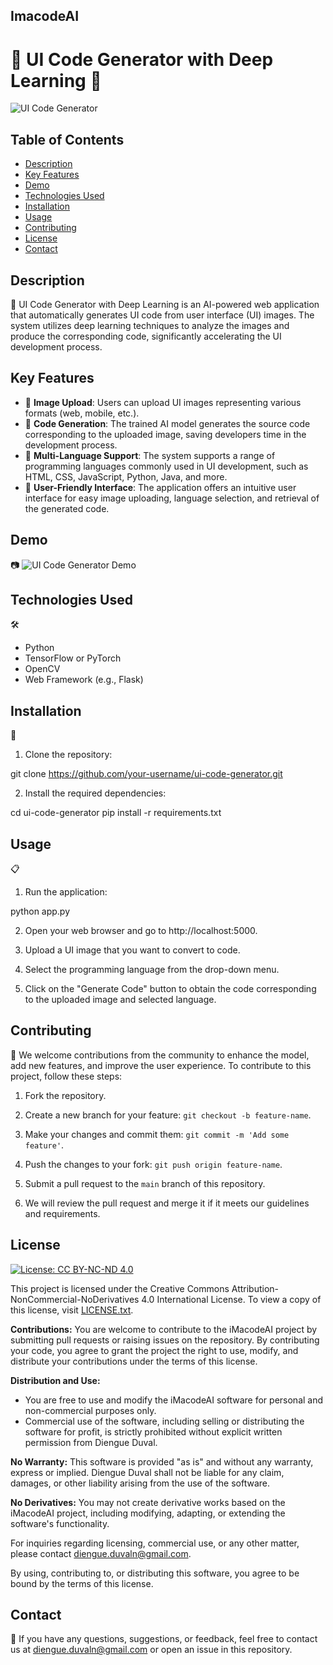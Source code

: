 ## ImacodeAI
# 🚀 UI Code Generator with Deep Learning 🎨

![UI Code Generator](https://example.com/ui-code-generator.png)

## Table of Contents
- [Description](#description)
- [Key Features](#key-features)
- [Demo](#demo)
- [Technologies Used](#technologies-used)
- [Installation](#installation)
- [Usage](#usage)
- [Contributing](#contributing)
- [License](#license)
- [Contact](#contact)

## Description
📝 UI Code Generator with Deep Learning is an AI-powered web application that automatically generates UI code from user interface (UI) images.
The system utilizes deep learning techniques to analyze the images and produce the corresponding code, significantly accelerating the UI development process.

## Key Features
- 🔑 **Image Upload**: Users can upload UI images representing various formats (web, mobile, etc.).
- 🔑 **Code Generation**: The trained AI model generates the source code corresponding to the uploaded image, saving developers time in the development process.
- 🔑 **Multi-Language Support**: The system supports a range of programming languages commonly used in UI development, such as HTML, CSS, JavaScript, Python, Java, and more.
- 🔑 **User-Friendly Interface**: The application offers an intuitive user interface for easy image uploading, language selection, and retrieval of the generated code.

## Demo
📷 ![UI Code Generator Demo](https://example.com/ui-code-generator-demo.gif)

## Technologies Used
🛠️
- Python
- TensorFlow or PyTorch
- OpenCV
- Web Framework (e.g., Flask)

## Installation
🚀
1. Clone the repository:

git clone https://github.com/your-username/ui-code-generator.git

2. Install the required dependencies:

cd ui-code-generator
pip install -r requirements.txt

## Usage
📋
1. Run the application:

python app.py

2. Open your web browser and go to http://localhost:5000.

3. Upload a UI image that you want to convert to code.

4. Select the programming language from the drop-down menu.

5. Click on the "Generate Code" button to obtain the code corresponding to the uploaded image and selected language.

## Contributing
🤝
We welcome contributions from the community to enhance the model, add new features, and improve the user experience. To contribute to this project, follow these steps:

1. Fork the repository.

2. Create a new branch for your feature: `git checkout -b feature-name`.

3. Make your changes and commit them: `git commit -m 'Add some feature'`.

4. Push the changes to your fork: `git push origin feature-name`.

5. Submit a pull request to the `main` branch of this repository.

6. We will review the pull request and merge it if it meets our guidelines and requirements.

## License

[![License: CC BY-NC-ND 4.0](https://img.shields.io/badge/License-CC%20BY--NC--ND%204.0-lightgrey.svg)](https://creativecommons.org/licenses/by-nc-nd/4.0/)

This project is licensed under the Creative Commons Attribution-NonCommercial-NoDerivatives 4.0 International License. To view a copy of this license, visit [LICENSE.txt](LICENSE.txt).

**Contributions:** You are welcome to contribute to the iMacodeAI project by submitting pull requests or raising issues on the repository. By contributing your code, you agree to grant the project the right to use, modify, and distribute your contributions under the terms of this license.

**Distribution and Use:**
- You are free to use and modify the iMacodeAI software for personal and non-commercial purposes only.
- Commercial use of the software, including selling or distributing the software for profit, is strictly prohibited without explicit written permission from Diengue Duval.

**No Warranty:**
This software is provided "as is" and without any warranty, express or implied. Diengue Duval shall not be liable for any claim, damages, or other liability arising from the use of the software.

**No Derivatives:**
You may not create derivative works based on the iMacodeAI project, including modifying, adapting, or extending the software's functionality.

For inquiries regarding licensing, commercial use, or any other matter, please contact diengue.duvaln@gmail.com.

By using, contributing to, or distributing this software, you agree to be bound by the terms of this license.

## Contact
📧
If you have any questions, suggestions, or feedback, feel free to contact us at diengue.duvaln@gmail.com or open an issue in this repository.
